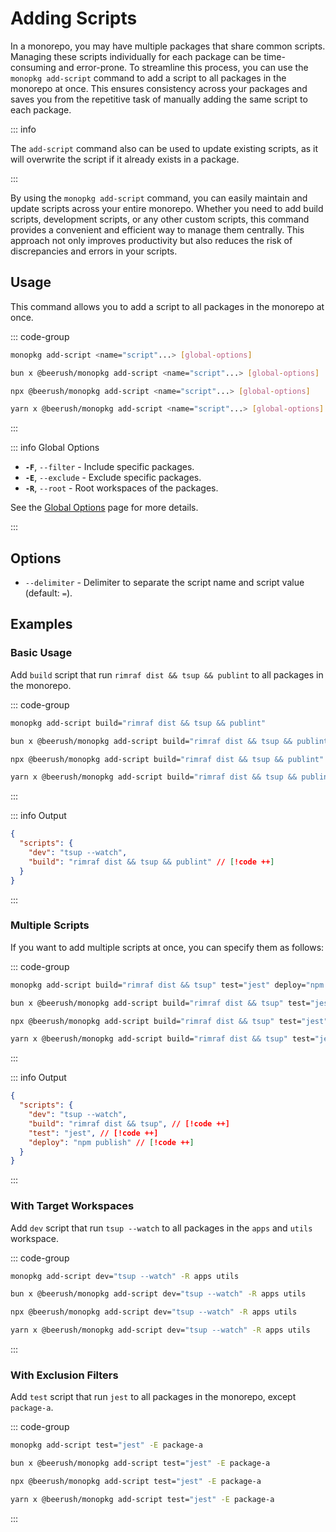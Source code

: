 # Adding Scripts

In a monorepo, you may have multiple packages that share common scripts. Managing these scripts individually for each
package can be time-consuming and error-prone. To streamline this process, you can use the `monopkg add-script` command
to add a script to all packages in the monorepo at once. This ensures consistency across your packages and saves you
from the repetitive task of manually adding the same script to each package.

::: info

The `add-script` command also can be used to update existing scripts, as it will overwrite the script if it already
exists in a package.

:::

By using the `monopkg add-script` command, you can easily maintain and update scripts across your entire monorepo.
Whether you need to add build scripts, development scripts, or any other custom scripts, this command provides a
convenient and efficient way to manage them centrally. This approach not only improves productivity but also reduces the
risk of discrepancies and errors in your scripts.

## Usage

This command allows you to add a script to all packages in the monorepo at once.

::: code-group

```bash [Global]
monopkg add-script <name="script"...> [global-options]
```

```bash [Bun]
bun x @beerush/monopkg add-script <name="script"...> [global-options]
```

```bash [NPM]
npx @beerush/monopkg add-script <name="script"...> [global-options]
```

```bash [Yarn]
yarn x @beerush/monopkg add-script <name="script"...> [global-options]
```

:::

::: info Global Options

- **`-F`**, `--filter` - Include specific packages.
- **`-E`**, `--exclude` - Exclude specific packages.
- **`-R`**, `--root` - Root workspaces of the packages.

See the [Global Options](../guides/usage#global-options) page for more details.

:::

## Options

- `--delimiter` - Delimiter to separate the script name and script value (default: `=`).

## Examples

### Basic Usage

Add `build` script that run `rimraf dist && tsup && publint` to all packages in the monorepo.

::: code-group

```bash [Global]
monopkg add-script build="rimraf dist && tsup && publint"
```

```bash [Bun]
bun x @beerush/monopkg add-script build="rimraf dist && tsup && publint"
```

```bash [NPM]
npx @beerush/monopkg add-script build="rimraf dist && tsup && publint"
```

```bash [Yarn]
yarn x @beerush/monopkg add-script build="rimraf dist && tsup && publint"
```

:::

::: info Output

```json
{
  "scripts": {
    "dev": "tsup --watch",
    "build": "rimraf dist && tsup && publint" // [!code ++]
  }
}
```

:::

### Multiple Scripts

If you want to add multiple scripts at once, you can specify them as follows:

::: code-group

```bash [Global]
monopkg add-script build="rimraf dist && tsup" test="jest" deploy="npm publish"
```

```bash [Bun]
bun x @beerush/monopkg add-script build="rimraf dist && tsup" test="jest" deploy="npm publish"
```

```bash [NPM]
npx @beerush/monopkg add-script build="rimraf dist && tsup" test="jest" deploy="npm publish"
```

```bash [Yarn]
yarn x @beerush/monopkg add-script build="rimraf dist && tsup" test="jest" deploy="npm publish"
```

:::

::: info Output

```json
{
  "scripts": {
    "dev": "tsup --watch",
    "build": "rimraf dist && tsup", // [!code ++]
    "test": "jest", // [!code ++]
    "deploy": "npm publish" // [!code ++]
  }
}
```

:::

### With Target Workspaces

Add `dev` script that run `tsup --watch` to all packages in the `apps` and `utils` workspace.

::: code-group

```bash [Global]
monopkg add-script dev="tsup --watch" -R apps utils
```

```bash [Bun]
bun x @beerush/monopkg add-script dev="tsup --watch" -R apps utils
```

```bash [NPM]
npx @beerush/monopkg add-script dev="tsup --watch" -R apps utils
```

```bash [Yarn]
yarn x @beerush/monopkg add-script dev="tsup --watch" -R apps utils
```

:::

### With Exclusion Filters

Add `test` script that run `jest` to all packages in the monorepo, except `package-a`.

::: code-group

```bash [Global]
monopkg add-script test="jest" -E package-a
```

```bash [Bun]
bun x @beerush/monopkg add-script test="jest" -E package-a
```

```bash [NPM]
npx @beerush/monopkg add-script test="jest" -E package-a
```

```bash [Yarn]
yarn x @beerush/monopkg add-script test="jest" -E package-a
```

:::
